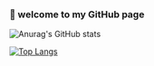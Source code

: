 <h3>👋 welcome to my GitHub page</h3>

![Anurag's GitHub stats](https://github-readme-stats.vercel.app/api?username=giadagabriele&show_icons=true&theme=gruvbox)


[![Top Langs](https://github-readme-stats.vercel.app/api/top-langs/?username=giadagabriele&layout=compact)](https://github.com/anuraghazra/github-readme-stats)
 
